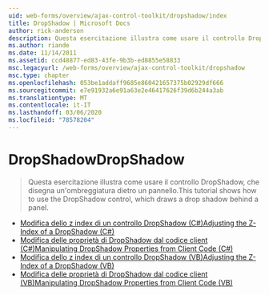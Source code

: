 ```yaml
---
uid: web-forms/overview/ajax-control-toolkit/dropshadow/index
title: DropShadow | Microsoft Docs
author: rick-anderson
description: Questa esercitazione illustra come usare il controllo DropShadow, che disegna un'ombreggiatura dietro un pannello.
ms.author: riande
ms.date: 11/14/2011
ms.assetid: ccd48877-ed83-43fe-9b3b-ed8855e58833
msc.legacyurl: /web-forms/overview/ajax-control-toolkit/dropshadow
msc.type: chapter
ms.openlocfilehash: 053be1addaff9685e860421657375b02929df666
ms.sourcegitcommit: e7e91932a6e91a63e2e46417626f39d6b244a3ab
ms.translationtype: MT
ms.contentlocale: it-IT
ms.lasthandoff: 03/06/2020
ms.locfileid: "78578204"
---
```

# <a name="dropshadow"></a><span data-ttu-id="0e9ee-103">DropShadow</span><span class="sxs-lookup"><span data-stu-id="0e9ee-103">DropShadow</span></span>

> <span data-ttu-id="0e9ee-104">Questa esercitazione illustra come usare il controllo DropShadow, che disegna un'ombreggiatura dietro un pannello.</span><span class="sxs-lookup"><span data-stu-id="0e9ee-104">This tutorial shows how to use the DropShadow control, which draws a drop shadow behind a panel.</span></span>

- [<span data-ttu-id="0e9ee-105">Modifica dello z index di un controllo DropShadow (C#)</span><span class="sxs-lookup"><span data-stu-id="0e9ee-105">Adjusting the Z-Index of a DropShadow (C#)</span></span>](adjusting-the-z-index-of-a-dropshadow-cs.md)
- [<span data-ttu-id="0e9ee-106">Modifica delle proprietà di DropShadow dal codice client (C#)</span><span class="sxs-lookup"><span data-stu-id="0e9ee-106">Manipulating DropShadow Properties from Client Code (C#)</span></span>](manipulating-dropshadow-properties-from-client-code-cs.md)
- [<span data-ttu-id="0e9ee-107">Modifica dello z index di un controllo DropShadow (VB)</span><span class="sxs-lookup"><span data-stu-id="0e9ee-107">Adjusting the Z-Index of a DropShadow (VB)</span></span>](adjusting-the-z-index-of-a-dropshadow-vb.md)
- [<span data-ttu-id="0e9ee-108">Modifica delle proprietà di DropShadow dal codice client (VB)</span><span class="sxs-lookup"><span data-stu-id="0e9ee-108">Manipulating DropShadow Properties from Client Code (VB)</span></span>](manipulating-dropshadow-properties-from-client-code-vb.md)
